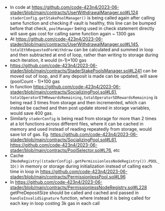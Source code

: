 - In code at https://github.com/code-423n4/2023-06-stader/blob/main/contracts/UserWithdrawalManager.sol#L124 ```staderConfig.getStakePoolManager()``` is being called again after calling same function and checking if vault is healthy, this line can be bumped before that check, ```poolManager``` being used in check statement directly will save gas cost for calling same function again ~ 1300 gas
- At https://github.com/code-423n4/2023-06-stader/blob/main/contracts/UserWithdrawalManager.sol#L145, ```totalEthRequestedForWithdraw``` can be calculated and summed in loop and then subtracted at end of loop, rather than writing to storage during each iteration, it would (n-1)*100 gas
- https://github.com/code-423n4/2023-06-stader/blob/main/contracts/StaderStakePoolsManager.sol#L241 can be moved out of loop, and if any deposit is made can be updated, will save (poolCount - 1)*100 gas
- In function https://github.com/code-423n4/2023-06-stader/blob/main/contracts/SocializingPool.sol#L61, ```totalOperatorETHRewardsRemaining,totalOperatorSDRewardsRemaining``` is being read 3 times from storage and then incremented, which can instead be cached and then post update stored in storage variables, would save 400 gas. 
- Similarly ```staderConfig``` is being read from storage for more than 2 times at a lot functions across different files, where it can be cached in memory and used instead of reading repeatedly from storage, would save lot of gas. Eg. https://github.com/code-423n4/2023-06-stader/blob/main/contracts/SocializingPool.sol#L61, https://github.com/code-423n4/2023-06-stader/blob/main/contracts/PoolSelector.sol#L76, etc
- Cache ```INodeRegistry((staderConfig).getPermissionlessNodeRegistry()).POOL_ID()``` in memory or storage during initialization instead of calling each time in loop in https://github.com/code-423n4/2023-06-stader/blob/main/contracts/PermissionlessPool.sol#L96
- In https://github.com/code-423n4/2023-06-stader/blob/main/contracts/PermissionlessNodeRegistry.sol#L228  getPreDepositSize should be called and cached and passed in ```handleInvalidSignature``` function, where instead it is being called for each key in loop costing 3k gas in each call


